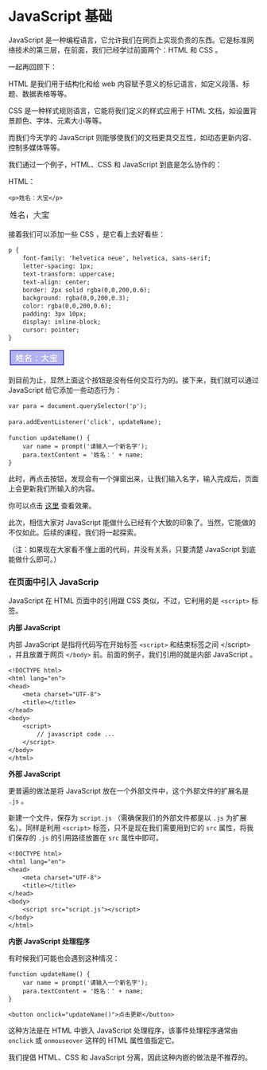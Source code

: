 # JavaScript 基础

JavaScript 是一种编程语言，它允许我们在网页上实现负责的东西。它是标准网络技术的第三层，在前面，我们已经学过前面两个：HTML 和 CSS 。

一起再回顾下：

HTML 是我们用于结构化和给 web 内容赋予意义的标记语言，如定义段落、标题、数据表格等等。

CSS 是一种样式规则语言，它能将我们定义的样式应用于 HTML 文档，如设置背景颜色、字体、元素大小等等。

而我们今天学的 JavaScript 则能够使我们的文档更具交互性，如动态更新内容、控制多媒体等等。

我们通过一个例子，HTML、CSS 和 JavaScript 到底是怎么协作的：

HTML：

```
<p>姓名：大宝</p>
```

![](/assets/js-base-html.jpg)

接着我们可以添加一些 CSS ，是它看上去好看些：

```
p {
    font-family: 'helvetica neue', helvetica, sans-serif;
    letter-spacing: 1px;
    text-transform: uppercase;
    text-align: center;
    border: 2px solid rgba(0,0,200,0.6);
    background: rgba(0,0,200,0.3);
    color: rgba(0,0,200,0.6);
    padding: 3px 10px;
    display: inline-block;
    cursor: pointer;
}
```

![](/assets/js-base-css.jpg)

到目前为止，显然上面这个按钮是没有任何交互行为的。接下来，我们就可以通过 JavaScript 给它添加一些动态行为：

```
var para = document.querySelector('p');

para.addEventListener('click', updateName);

function updateName() {
    var name = prompt('请输入一个新名字');
    para.textContent = '姓名：' + name;
}
```

此时，再点击按钮，发现会有一个弹窗出来，让我们输入名字，输入完成后，页面上会更新我们所输入的内容。

你可以点击 [这里](http://sandbox.runjs.cn/show/ef53v7vm) 查看效果。

此次，相信大家对 JavaScript 能做什么已经有个大致的印象了。当然，它能做的不仅如此。后续的课程，我们将一起探索。

（注：如果现在大家看不懂上面的代码，并没有关系，只要清楚 JavaScript 到底能做什么即可。）

### 在页面中引入 JavaScrip 

JavaScript 在 HTML 页面中的引用跟 CSS 类似，不过，它利用的是 `<script>` 标签。

**内部 JavaScript**

内部 JavaScript 是指将代码写在开始标签 `<script>` 和结束标签之间 &lt;\/script&gt; ，并且放置于网页 `</body>` 前。前面的例子，我们引用的就是内部 JavaScript 。

```
<!DOCTYPE html>
<html lang="en">
<head>
    <meta charset="UTF-8">
    <title></title>
</head>
<body>
    <script>
        // javascript code ...
    </script>
</body>
</html>
```

**外部 JavaScript**

更普遍的做法是将 JavaScript 放在一个外部文件中，这个外部文件的扩展名是 `.js` 。

新建一个文件，保存为 `script.js` （需确保我们的外部文件都是以 `.js` 为扩展名）。同样是利用 `<script>` 标签，只不是现在我们需要用到它的 `src` 属性，将我们保存的 `.js` 的引用路径放置在 `src` 属性中即可。

```
<!DOCTYPE html>
<html lang="en">
<head>
    <meta charset="UTF-8">
    <title></title>
</head>
<body>
    <script src="script.js"></script>
</body>
</html>
```

**内嵌 JavaScript 处理程序**

有时候我们可能也会遇到这种情况：

```
function updateName() {
    var name = prompt('请输入一个新名字');
    para.textContent = '姓名：' + name;
}
```

```
<button onclick="updateName()">点击更新</button>
```

这种方法是在 HTML 中嵌入 JavaScript 处理程序，该事件处理程序通常由 `onclick` 或 `onmouseover` 这样的 HTML 属性值指定它。

我们提倡 HTML、CSS 和 JavaScript 分离，因此这种内嵌的做法是不推荐的。

